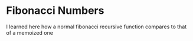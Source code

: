 # Fibonacci Numbers
I learned here how a normal fibonacci recursive function compares to that of a memoized one